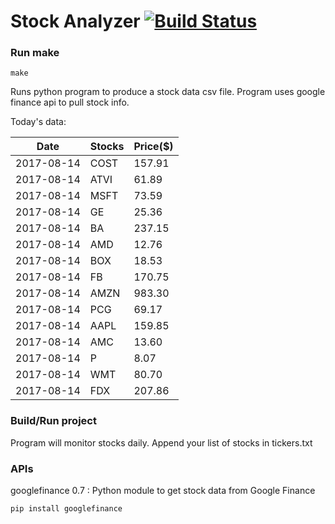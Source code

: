 # Stock Analyzer [![Build Status](https://travis-ci.org/ogoyal/StockAnalyzer.svg?branch=master)](https://travis-ci.org/ogoyal/StockAnalyzer)

### Run make
```
make
```

Runs python program to produce a stock data csv file. Program uses google finance api to pull stock info.

Today's data:

| Date| Stocks| Price($) | 
| --- | --- | ---  | 
| 2017-08-14| COST| 157.91 | 
| 2017-08-14| ATVI| 61.89 | 
| 2017-08-14| MSFT| 73.59 | 
| 2017-08-14| GE| 25.36 | 
| 2017-08-14| BA| 237.15 | 
| 2017-08-14| AMD| 12.76 | 
| 2017-08-14| BOX| 18.53 | 
| 2017-08-14| FB| 170.75 | 
| 2017-08-14| AMZN| 983.30 | 
| 2017-08-14| PCG| 69.17 | 
| 2017-08-14| AAPL| 159.85 | 
| 2017-08-14| AMC| 13.60 | 
| 2017-08-14| P| 8.07 | 
| 2017-08-14| WMT| 80.70 | 
| 2017-08-14| FDX| 207.86 | 

### Build/Run project

Program will monitor stocks daily. Append your list of stocks in tickers.txt

### APIs
googlefinance 0.7 : Python module to get stock data from Google Finance

```
pip install googlefinance
```

